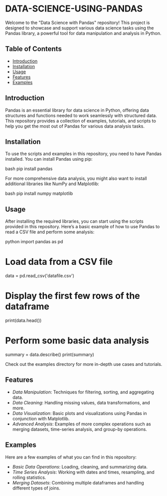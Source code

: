 # DATA-SCIENCE-USING-PANDAS
Welcome to the "Data Science with Pandas" repository! This project is designed to showcase and support various data science tasks using the Pandas library, a powerful tool for data manipulation and analysis in Python.

## Table of Contents

- [Introduction](#introduction)
- [Installation](#installation)
- [Usage](#usage)
- [Features](#features)
- [Examples](#examples)

## Introduction

Pandas is an essential library for data science in Python, offering data structures and functions needed to work seamlessly with structured data. This repository provides a collection of examples, tutorials, and scripts to help you get the most out of Pandas for various data analysis tasks.

## Installation

To use the scripts and examples in this repository, you need to have Pandas installed. You can install Pandas using pip:

bash
pip install pandas


For more comprehensive data analysis, you might also want to install additional libraries like NumPy and Matplotlib:

bash
pip install numpy matplotlib


## Usage

After installing the required libraries, you can start using the scripts provided in this repository. Here’s a basic example of how to use Pandas to read a CSV file and perform some analysis:

python
import pandas as pd

# Load data from a CSV file
data = pd.read_csv('datafile.csv')

# Display the first few rows of the dataframe
print(data.head())

# Perform some basic data analysis
summary = data.describe()
print(summary)


Check out the examples directory for more in-depth use cases and tutorials.

## Features

- *Data Manipulation*: Techniques for filtering, sorting, and aggregating data.
- *Data Cleaning*: Handling missing values, data transformations, and more.
- *Data Visualization*: Basic plots and visualizations using Pandas in conjunction with Matplotlib.
- *Advanced Analysis*: Examples of more complex operations such as merging datasets, time-series analysis, and group-by operations.

## Examples

Here are a few examples of what you can find in this repository:

- *Basic Data Operations*: Loading, cleaning, and summarizing data.
- *Time Series Analysis*: Working with dates and times, resampling, and rolling statistics.
- *Merging Datasets*: Combining multiple dataframes and handling different types of joins.
